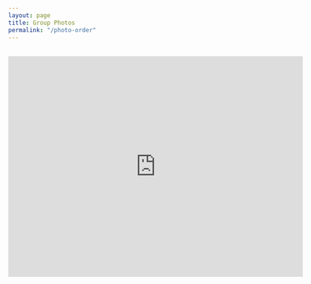 ```yaml
---
layout: page
title: Group Photos
permalink: "/photo-order"
---
```


<br>

<iframe 
width=600
height=450
frameborder=0
src="https://docs.google.com/spreadsheets/d/e/2PACX-1vQpGkkkv3F0ygELH8fMMZHF_IkO_KL0FavdggkEeRi3ZBYn8Cmfuy9qCz3mCJUhuOeWBTjleigj-k5D/pubhtml?gid=865787930&amp;single=true&amp;widget=false&amp;chrome=false&amp;headers=false&amp;range=A1:J15"></iframe>
